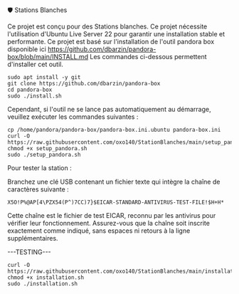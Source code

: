 🛡️ Stations Blanches

Ce projet est conçu pour des Stations blanches.
Ce projet nécessite l'utilisation d'Ubuntu Live Server 22 pour garantir une installation stable et performante.
Ce projet est basé sur l'installation de l'outil pandora box disponible ici 
https://github.com/dbarzin/pandora-box/blob/main/INSTALL.md
Les commandes ci-dessous permettent d'installer cet outil.
```
sudo apt install -y git
git clone https://github.com/dbarzin/pandora-box
cd pandora-box
sudo ./install.sh
```
Cependant, si l'outil ne se lance pas automatiquement au démarrage, veuillez exécuter les commandes suivantes :
```
cp /home/pandora/pandora-box/pandora-box.ini.ubuntu pandora-box.ini
curl -O https://raw.githubusercontent.com/oxo140/StationBlanches/main/setup_pandora.sh
chmod +x setup_pandora.sh
sudo ./setup_pandora.sh
```
Pour tester la station :

Branchez une clé USB contenant un fichier texte qui intègre la chaîne de caractères suivante :
```
X5O!P%@AP[4\PZX54(P^)7CC)7}$EICAR-STANDARD-ANTIVIRUS-TEST-FILE!$H+H*
```
Cette chaîne est le fichier de test EICAR, reconnu par les antivirus pour vérifier leur fonctionnement.
Assurez-vous que la chaîne soit inscrite exactement comme indiqué, sans espaces ni retours à la ligne supplémentaires.

---TESTING---
```
curl -O https://raw.githubusercontent.com/oxo140/StationBlanches/main/installation.sh
chmod +x installation.sh
sudo ./installation.sh
```
